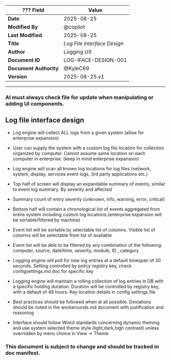 | ??? **Field**           | **Value**                              |
|-------------------------|----------------------------------------|
| **Date**                | 2025-08-25                             |
| **Modified By**         | @copilot                               |
| **Last Modified**       | 2025-08-25                             |
| **Title**               | *Log File Interface Design*            |
| **Author**              | Logging UX                             |
| **Document ID**         | LOG-IFACE-DESIGN-001                   |
| **Document Authority**  | @KyleC69                               |
| **Version**             | 2025-08-25.v1                          |

---

### AI must always check file for update when manipulating or adding UI components. 

## Log file interface design

- Log engine will collect ALL logs from a given system (allow for enterprise expansion)
- User can supply the system with a custom log file location for collection organized by computer. Cannot assume same location on each computer in enterprise. (keep in mind enterprise expansion)
- Log engine will scan all known log locations for log files (network, system, display, services event logs, 3rd party applications etc.)
- Top half of screen will display an expandable summary of events, similar to event log summary. By severity and affected 
- Summary count of entry  severity (unknown, info, warning, error, critical)
- Bottom half will contain a chronological list of events aggregated from entire system including custom log locations.(enterprise expansion will be sortable/filtered by machine)
- Event list will be sortable by selectable list of columns. Visible list of columns will be selectable from list of available
- Event list will be able to be filtered by any combination of the following: computer, source, date/time, severity, module, ID , category
- Logging engine will poll for new log entries at a default timespan of 30 seconds. Setting controlled by policy registry key, check configsettings.md doc for specific key
- Logging engine will maintain a rolling collection of log entries in DB with a specific holding duration. Duration will be controlled by registry key, with a default of 48 hours. Key location details in config settings file

- Best practices should be followed when at all possible. Deviations should be noted in the workarounds.md document with justification and reasoning
- Interface should follow WinUI standards concerning dynamic theming and use system selected theme style (light,dark,high contrast) unless overridden by menu choice in View -> Theme

### This document is subject to change and should be tracked in doc manifest.

<!-- End Document -->